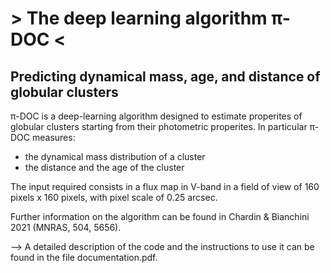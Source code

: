 # > The deep learning algorithm π-DOC <
## Predicting dynamical mass, age, and distance of globular clusters

π-DOC is a deep-learning algorithm designed to estimate properites of globular clusters starting from their photometric properites. In particular π-DOC measures:
- the dynamical mass distribution of a cluster
- the distance and the age of the cluster

The input required consists in a flux map in V-band in a field of view of 160 pixels x 160 pixels, with pixel scale of 0.25 arcsec.

Further information on the algorithm can be found in Chardin & Bianchini 2021 (MNRAS, 504, 5656).

--> A detailed description of the code and the instructions to use it can be found in the file documentation.pdf.
